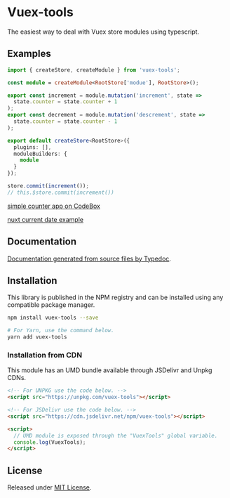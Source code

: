 # Vuex-tools

The easiest way to deal with Vuex store modules using typescript.

## Examples

```ts
import { createStore, createModule } from 'vuex-tools';

const module = createModule<RootStore['modue'], RootStore>();

export const increment = module.mutation('increment', state =>
  state.counter = state.counter + 1
);
export const decrement = module.mutation('descrement', state =>
  state.counter = state.counter - 1
);

export default createStore<RootStore>({
  plugins: [],
  moduleBuilders: {
    module
  }
});

store.commit(increment());
// this.$store.commit(increment())
```

[simple counter app on CodeBox](https://codesandbox.io/s/vuex-tools-example-vz2of?file=/src/store/index.ts)

[nuxt current date example](https://codesandbox.io/s/vuex-tools-nuxt-example-fvksv?file=/store/index.js)

## Documentation

[Documentation generated from source files by Typedoc](./docs/README.md).

## Installation

This library is published in the NPM registry and can be installed using any compatible package manager.

```sh
npm install vuex-tools --save

# For Yarn, use the command below.
yarn add vuex-tools
```

### Installation from CDN

This module has an UMD bundle available through JSDelivr and Unpkg CDNs.

```html
<!-- For UNPKG use the code below. -->
<script src="https://unpkg.com/vuex-tools"></script>

<!-- For JSDelivr use the code below. -->
<script src="https://cdn.jsdelivr.net/npm/vuex-tools"></script>

<script>
  // UMD module is exposed through the "VuexTools" global variable.
  console.log(VuexTools);
</script>
```

## License

Released under [MIT License](./LICENSE).
